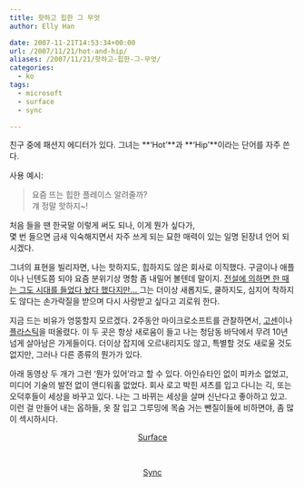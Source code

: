 ```yaml
---
title: 핫하고 힙한 그 무엇
author: Elly Han

date: 2007-11-21T14:53:34+00:00
url: /2007/11/21/hot-and-hip/
aliases: /2007/11/21/핫하고-힙한-그-무엇/
categories:
  - ko
tags:
  - microsoft
  - surface
  - sync

---
```

친구 중에 패션지 에디터가 있다. 그녀는 **&#8216;Hot&#8217;**과 **&#8216;Hip&#8217;**이라는 단어를 자주 쓴다. 

사용 예시:

  


> 요즘 뜨는 힙한 플레이스 알려줄까?  
> 걔 정말 핫하지~!  


처음 들을 땐 한국말 이렇게 써도 되나, 이게 뭔가 싶다가,  
몇 번 들으면 금새 익숙해지면서 자주 쓰게 되는 묘한 매력이 있는 일명 된장녀 언어 되시겠다.

그녀의 표현을 빌리자면, 나는 핫하지도, 힙하지도 않은 회사로 이직했다. 구글이나 애플이나 닌텐도쯤 되야 요즘 분위기상 명함 좀 내밀어 볼텐데 말이지. <a href="http://bobbyryu.blogspot.com/2007/11/blog-post_1975.html" target="_blank" rel="noopener noreferrer">전설에 의하면 한 때는 그도 시대를 들었다 놨다 했다지만&#8230; </A>그는 더이상 새롭지도, 쿨하지도, 심지어 착하지도 않다는 손가락질을 받으며 다시 사랑받고 싶다고 괴로워 한다.

지금 드는 비유가 엉뚱할지 모르겠다. 2주동안 마이크로소프트를 관찰하면서, <a href="http://local.naver.com/siteview/index?code=11585300" target="_blank" rel="noopener noreferrer">고센</A>이나 <a href="http://local.naver.com/siteview/index?code=11595398" target="_blank" rel="noopener noreferrer">플라스틱</A>을 떠올렸다. 이 두 곳은 항상 새로움이 들고 나는 청담동 바닥에서 무려 10년 넘게 살아남은 가게들이다. 더이상 잡지에 오르내리지도 않고, 특별할 것도 새로울 것도 없지만, 그러나 다른 종류의 뭔가가 있다.

아래 동영상 두 개가 그런 &#8216;뭔가 있어&#8217;라고 할 수 있다. 아인슈타인 없이 피카소 없었고, 미디어 기술의 발전 없이 앤디워홀 없었다. 회사 로고 박힌 셔츠를 입고 다니는 긱, 또는 오덕후들이 세상을 바꾸고 있다. 나는 그 바뀌는 세상을 살며 신난다고 좋아하고 있고. 이런 걸 만들어 내는 옵하들, 옷 잘 입고 그루밍에 목숨 거는 뺀질이들에 비하면야, 좀 많이 섹시하시다.



  


<DIV style="text-align:center;">
  <a href="http://www.microsoft.com/surface" target="_blank" rel="noopener noreferrer">Surface</A>
</DIV>

  


<P align="center">
  <div class="jetpack-video-wrapper">
    <span class="embed-youtube" style="text-align:center; display: block;"></span>
  </div>
</p>

&nbsp;

  


<DIV style="text-align:center;">
  <a href="http://www.syncmyride.com/" target="_blank" rel="noopener noreferrer">Sync</A>
</DIV>

  


<P align="center">
  <br /> <a href="http://www.syncmyride.com/" target="_blank" rel="noopener noreferrer"></P></A>
</p>